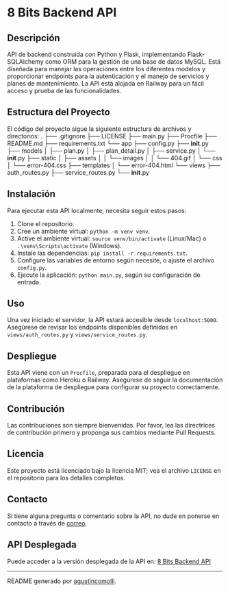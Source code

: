 # 8 Bits Backend API

## Descripción

API de backend construida con Python y Flask, implementando Flask-SQLAlchemy como ORM para la gestión de una base de datos MySQL. Está diseñada para manejar las operaciones entre los diferentes modelos y proporcionar endpoints para la autenticación y el manejo de servicios y planes de mantenimiento. La API está alojada en Railway para un fácil acceso y prueba de las funcionalidades.

## Estructura del Proyecto

El código del proyecto sigue la siguiente estructura de archivos y directorios:
.
├── .gitignore
├── LICENSE
├── main.py
├── Procfile
├── README.md
├── requirements.txt
└── app
    ├── config.py
    ├── __init__.py
    ├── models
    │   ├── plan.py
    │   ├── plan_detail.py
    │   ├── service.py
    │   └── __init__.py
    ├── static
    │   ├── assets
    │   │   └── images
    │   │       └── 404.gif
    │   └── css
    │       └── error-404.css
    ├── templates
    │   └── error-404.html
    └── views
        ├── auth_routes.py
        ├── service_routes.py
        └── __init__.py

## Instalación

Para ejecutar esta API localmente, necesita seguir estos pasos:

1. Clone el repositorio.
2. Cree un ambiente virtual: `python -m venv venv`.
3. Active el ambiente virtual: `source venv/bin/activate` (Linux/Mac) o `.\venv\Scripts\activate` (Windows).
4. Instale las dependencias: `pip install -r requirements.txt`.
5. Configure las variables de entorno según necesite, o ajuste el archivo `config.py`.
6. Ejecute la aplicación: `python main.py`, según su configuración de entrada.

## Uso

Una vez iniciado el servidor, la API estará accesible desde `localhost:5000`. Asegúrese de revisar los endpoints disponibles definidos en `views/auth_routes.py` y `views/service_routes.py`.

## Despliegue

Esta API viene con un `Procfile`, preparada para el despliegue en plataformas como Heroku o Railway. Asegúrese de seguir la documentación de la plataforma de despliegue para configurar su proyecto correctamente.

## Contribución

Las contribuciones son siempre bienvenidas. Por favor, lea las directrices de contribución primero y proponga sus cambios mediante Pull Requests.

## Licencia

Este proyecto está licenciado bajo la licencia MIT; vea el archivo `LICENSE` en el repositorio para los detalles completos.

## Contacto

Si tiene alguna pregunta o comentario sobre la API, no dude en ponerse en contacto a través de [correo](mailto:agustincomolli@gmail.com).

## API Desplegada

Puede acceder a la versión desplegada de la API en: [8 Bits Backend API](https://8-bits-backend-production.up.railway.app)

---
README generado por [agustincomolli](https://github.com/agustincomolli).
